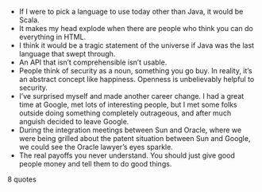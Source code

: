  - If I were to pick a language to use today other than Java, it would be Scala.
 - It makes my head explode when there are people who think you can do everything in HTML.
 - I think it would be a tragic statement of the universe if Java was the last language that swept through.
 - An API that isn’t comprehensible isn’t usable.
 - People think of security as a noun, something you go buy. In reality, it’s an abstract concept like happiness. Openness is unbelievably helpful to security.
 - I’ve surprised myself and made another career change. I had a great time at Google, met lots of interesting people, but I met some folks outside doing something completely outrageous, and after much anguish decided to leave Google.
 - During the integration meetings between Sun and Oracle, where we were being grilled about the patent situation between Sun and Google, we could see the Oracle lawyer’s eyes sparkle.
 - The real payoffs you never understand. You should just give good people money and tell them to do good things.

8 quotes